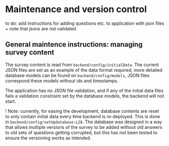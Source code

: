 # Maintenance and version control

to do: add instructions for adding questions etc. to application with json files + note that jsons are not validated

## General maintence instructions: managing survey content

The survey content is read from `backend/config/initialData`. The current JSON files are set as an example of the data format required, more detailed database models can be found on `backend/config/models`, JSON files correspond these models without ids and timestamps.

The application has no JSON file validation, and if any of the initial data files fails a validation constraint set by the database models, the backend will not start.

! Note: currently, for easing the development, database contents are reset to only contain initial data every time backend is re-deployed. This is done in `backend/config/setUpdatabase:L28`. The database was designed in a way that allows multiple versions of the survey to be added without old answers to old sets of questions getting corrupted, but this has not been tested to ensure the versioning works as intended. 


